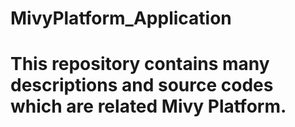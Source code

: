 # MivyPlatform_Application
# This repository contains many descriptions and source codes which are related Mivy Platform.

